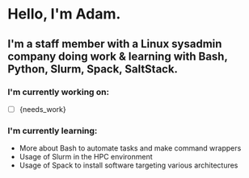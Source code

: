 # Hello, I'm Adam. 
## I'm a staff member with a Linux sysadmin company doing work & learning with Bash, Python, Slurm, Spack, SaltStack. 

### I'm currently working on:
- [ ] {needs_work}

### I'm currently learning:
* More about Bash to automate tasks and make command wrappers
* Usage of Slurm in the HPC environment
* Usage of Spack to install software targeting various architectures


<!--
**adamdrucker/adamdrucker** is a ✨ _special_ ✨ repository because its `README.md` (this file) appears on your GitHub profile.

Here are some ideas to get you started:

- 🔭 I’m currently working on ...
- 🌱 I’m currently learning ...
- 👯 I’m looking to collaborate on ...
- 🤔 I’m looking for help with ...
- 💬 Ask me about ...
- 📫 How to reach me: ...
- 😄 Pronouns: ...
- ⚡ Fun fact: ...
-->
